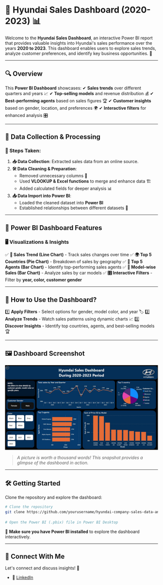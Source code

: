 # 🚗 Hyundai Sales Dashboard (2020-2023) 📊

Welcome to the **Hyundai Sales Dashboard**, an interactive Power BI report that provides valuable insights into Hyundai's sales performance over the years **2020 to 2023**. This dashboard enables users to explore sales trends, analyze customer preferences, and identify key business opportunities. 🚀

---

## 🔍 Overview
This **Power BI Dashboard** showcases:
✔ **Sales trends** over different quarters and years 📈
✔ **Top-selling models** and revenue distribution 💰
✔ **Best-performing agents** based on sales figures 🏆
✔ **Customer insights** based on gender, location, and preferences 🌍
✔ **Interactive filters** for enhanced analysis 🎛️

---

## 📂 Data Collection & Processing
### 🔧 Steps Taken:
1. **📥 Data Collection**: Extracted sales data from an online source.
2. **🛠 Data Cleaning & Preparation**:
   - Removed unnecessary columns 📌
   - Used **VLOOKUP & Excel functions** to merge and enhance data 🏗️
   - Added calculated fields for deeper analysis 📊
3. **📤 Data Import into Power BI**:
   - Loaded the cleaned dataset into **Power BI**
   - Established relationships between different datasets 🔗

---

## 🎨 Power BI Dashboard Features
### 🖥️ Visualizations & Insights
✅ **📅 Sales Trend (Line Chart)** - Track sales changes over time
✅ **🌍 Top 5 Countries (Pie Chart)** - Breakdown of sales by geography
✅ **🤝 Top 5 Agents (Bar Chart)** - Identify top-performing sales agents
✅ **🚗 Model-wise Sales (Bar Chart)** - Analyze sales by car models
✅ **🎛️ Interactive Filters** - Filter by **year, color, customer gender**

---

## 📌 How to Use the Dashboard?
1️⃣ **Apply Filters** - Select options for gender, model color, and year 🏷️
2️⃣ **Analyze Trends** - Watch sales patterns using dynamic charts 📈
3️⃣ **Discover Insights** - Identify top countries, agents, and best-selling models 🏆

---

## 🖼️ Dashboard Screenshot
![Hyundai Sales Dashboard](Capture.JPG)

> *A picture is worth a thousand words! This snapshot provides a glimpse of the dashboard in action.*

---

## 🛠️ Getting Started
Clone the repository and explore the dashboard:
```sh
# Clone the repository
git clone https://github.com/yourusername/hyundai-company-sales-data-analysis.git

# Open the Power BI (.pbix) file in Power BI Desktop
```

📌 **Make sure you have Power BI installed** to explore the dashboard interactively.

---

## 🔗 Connect With Me
Let's connect and discuss insights! 🚀
- 💼 [LinkedIn](https://www.linkedin.com/in/rutikretwade12)



